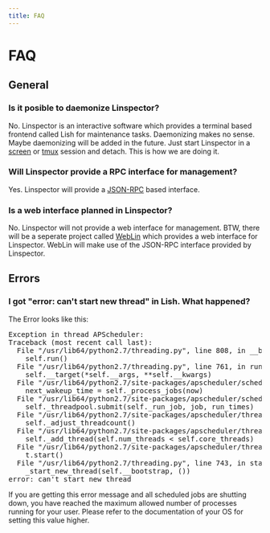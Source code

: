 ```yaml
---
title: FAQ
---
```


# FAQ

## General

### Is it posible to daemonize Linspector?

<p>No. Linspector is an interactive software which provides a terminal based frontend called Lish for maintenance tasks. Daemonizing makes no sense. Maybe daemonizing will be added in the future. Just start Linspector in a <a href="https://www.gnu.org/software/screen/" class="ext">screen</a> or <a href="http://tmux.sourceforge.net/" class="ext">tmux</a> session and detach. This is how we are doing it.</p>

### Will Linspector provide a RPC interface for management?

<p>Yes. Linspector will provide a <a href="http://en.wikipedia.org/wiki/JSON-RPC" class="ext">JSON-RPC</a> based interface.</p>

### Is a web interface planned in Linspector?

<p>No. Linspector will not provide a web interface for management. BTW, there will be a seperate project called <a href="/projects/weblin/">WebLin</a> which provides a web interface for Linspector. WebLin will make use of the JSON-RPC interface provided by Linspector.</p>

## Errors</h3>

### I got "error: can't start new thread" in Lish. What happened?

<p>The Error looks like this:</p>

<pre>Exception in thread APScheduler:
Traceback (most recent call last):
  File "/usr/lib64/python2.7/threading.py", line 808, in __bootstrap_inner
    self.run()
  File "/usr/lib64/python2.7/threading.py", line 761, in run
    self.__target(*self.__args, **self.__kwargs)
  File "/usr/lib64/python2.7/site-packages/apscheduler/scheduler.py", line 581, in _main_loop
    next_wakeup_time = self._process_jobs(now)
  File "/usr/lib64/python2.7/site-packages/apscheduler/scheduler.py", line 547, in _process_jobs
    self._threadpool.submit(self._run_job, job, run_times)
  File "/usr/lib64/python2.7/site-packages/apscheduler/threadpool.py", line 105, in submit
    self._adjust_threadcount()
  File "/usr/lib64/python2.7/site-packages/apscheduler/threadpool.py", line 58, in _adjust_threadcount
    self._add_thread(self.num_threads &lt; self.core_threads)
  File "/usr/lib64/python2.7/site-packages/apscheduler/threadpool.py", line 65, in _add_thread
    t.start()
  File "/usr/lib64/python2.7/threading.py", line 743, in start
    _start_new_thread(self.__bootstrap, ())
error: can't start new thread</pre>

<p>If you are getting this error message and all scheduled jobs are shutting down, you have reached the maximum allowed number of processes running for your user. Please refer to the documentation of your OS for setting this value higher.</p>
